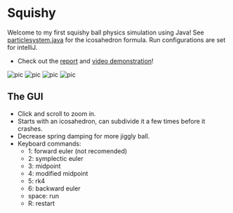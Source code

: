 # Squishy

Welcome to my first squishy ball physics simulation using Java! See [particlesystem.java](src/comp559/particle/ParticleSystem.java) for the icosahedron formula. Run configurations are set for intelliJ.
* Check out the [report](report.pdf) and [video demonstration](https://www.youtube.com/watch?v=-ZCJqIITaxQ)!

![pic](pic1.png)
![pic](pic2.png)
![pic](pic3.png)
![pic](pic4.png)

## The GUI
* Click and scroll to zoom in.
* Starts with an icosahedron, can subdivide it a few times before it crashes.
* Decrease spring damping for more jiggly ball.
* Keyboard commands:
  * 1: forward euler (not recomended)
  * 2: symplectic euler
  * 3: midpoint
  * 4: modified midpoint
  * 5: rk4
  * 6: backward euler
  * space: run
  * R: restart
